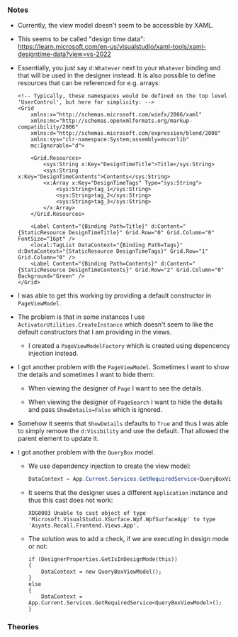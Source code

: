 ### Notes

-	Currently, the view model doesn't seem to be accessible by XAML.

-	This seems to be called "design time data":
	https://learn.microsoft.com/en-us/visualstudio/xaml-tools/xaml-designtime-data?view=vs-2022

-	Essentially, you just say `d:Whatever` next to your `Whatever` binding and that will be used in the designer instead.
	It is also possible to define resources that can be referenced for e.g. arrays:

	```xaml
    <!-- Typically, these namespaces would be defined on the top level 'UserControl', but here for simplicity: -->
    <Grid
        xmlns:x="http://schemas.microsoft.com/winfx/2006/xaml"
	    xmlns:mc="http://schemas.openxmlformats.org/markup-compatibility/2006" 
        xmlns:d="http://schemas.microsoft.com/expression/blend/2008" 
        xmlns:sys="clr-namespace:System;assembly=mscorlib"
        mc:Ignorable="d">

        <Grid.Resources>
            <sys:String x:Key="DesignTimeTitle">Title</sys:String>
            <sys:String x:Key="DesignTimeContents">Contents</sys:String>
            <x:Array x:Key="DesignTimeTags" Type="sys:String">
                <sys:String>tag_1</sys:String>
                <sys:String>tag_2</sys:String>
                <sys:String>tag_3</sys:String>
            </x:Array>
        </Grid.Resources>

        <Label Content="{Binding Path=Title}" d:Content="{StaticResource DesignTimeTitle}" Grid.Row="0" Grid.Column="0" FontSize="16pt" />
        <local:TagList DataContext="{Binding Path=Tags}" d:DataContext="{StaticResource DesignTimeTags}" Grid.Row="1" Grid.Column="0" />
        <Label Content="{Binding Path=Contents}" d:Content="{StaticResource DesignTimeContents}" Grid.Row="2" Grid.Column="0" Background="Green" />
    </Grid>
	```

-   I was able to get this working by providing a default constructor in `PageViewModel`.

-   The problem is that in some instances I use `ActivatorUtilities.CreateInstance` which doesn't seem to like the default constructors that I am providing
    in the views.

    -   I created a `PageViewModelFactory` which is created using depencency injection instead.

-   I got another problem with the `PageViewModel`.
    Sometimes I want to show the details and sometimes I want to hide them:

    -   When viewing the designer of `Page` I want to see the details.

    -   When viewing the designer of `PageSearch` I want to hide the details and pass `ShowDetails=False` which is ignored.

-   Somehow it seems that `ShowDetails` defaults to `True` and thus I was able to simply remove the `d:Visibility` and use the default.
    That allowed the parent element to update it.

-   I got another problem with the `QueryBox` model.

    -   We use dependency injection to create the view model:
        ```csharp
        DataContext = App.Current.Services.GetRequiredService<QueryBoxViewModel>();
        ```

    -   It seems that the designer uses a different `Application` instance and thus this cast does not work:

        ```none
        XDG0003	Unable to cast object of type 'Microsoft.VisualStudio.XSurface.Wpf.WpfSurfaceApp' to type 'Asynts.Recall.Frontend.Views.App'.
        ```

    -   The solution was to add a check, if we are executing in design mode or not:

        ```none
        if (DesignerProperties.GetIsInDesignMode(this))
        {
            DataContext = new QueryBoxViewModel();
        }
        else
        {
            DataContext = App.Current.Services.GetRequiredService<QueryBoxViewModel>();
        }
        ```

### Theories
